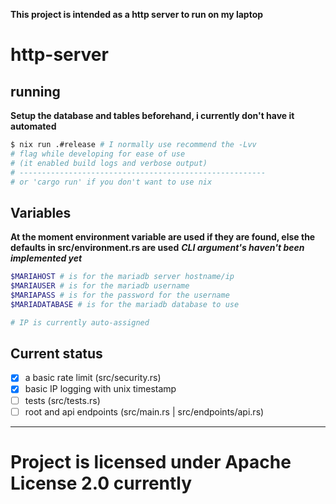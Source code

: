 **This project is intended as a http server to run on my laptop**
# http-server
## running
**Setup the database and tables beforehand, i currently don't have it automated**
```bash
$ nix run .#release # I normally use recommend the -Lvv 
# flag while developing for ease of use 
# (it enabled build logs and verbose output)
# -------------------------------------------------------
# or 'cargo run' if you don't want to use nix
```
## Variables
**At the moment environment variable are used if they are found, else the defaults in src/environment.rs are used**
***CLI argument's haven't been implemented yet***
```bash
$MARIAHOST # is for the mariadb server hostname/ip
$MARIAUSER # is for the mariadb username
$MARIAPASS # is for the password for the username
$MARIADATABASE # is for the mariadb database to use

# IP is currently auto-assigned
```

## Current status
 - [x] a basic rate limit (src/security.rs)
 - [x] basic IP logging with unix timestamp
 - [ ] tests (src/tests.rs)
 - [ ] root and api endpoints (src/main.rs | src/endpoints/api.rs)

---
# Project is licensed under Apache License 2.0 currently
